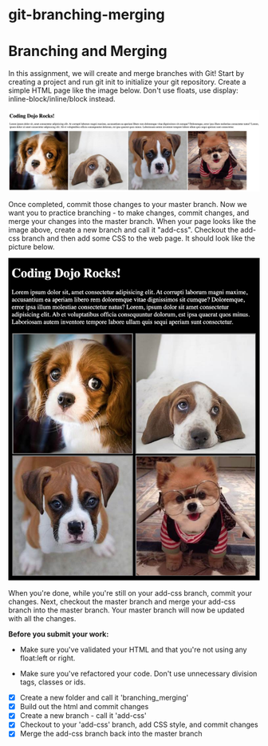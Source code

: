 # git-branching-merging

# Branching and Merging

In this assignment, we will create and merge branches with Git! Start by creating a project and run git init to initialize your git repository. Create a simple HTML page like the image below. Don't use floats, use display: inline-block/inline/block instead.

![Image of html with no styling](./images/screen-shot-before-styling.png)

Once completed, commit those changes to your master branch. Now we want you to practice branching - to make changes, commit changes, and merge your changes into the master branch. When your page looks like the image above, create a new branch and call it "add-css". Checkout the add-css branch and then add some CSS to the web page. It should look like the picture below.

![Image of html with styling](./images/screen-shot-with-styling.png)

When you're done, while you're still on your add-css branch, commit your changes. Next, checkout the master branch and merge your add-css branch into the master branch. Your master branch will now be updated with all the changes.

**Before you submit your work:**

- Make sure you've validated your HTML and that you're not using any float:left or right.

- Make sure you've refactored your code. Don't use unnecessary division tags, classes or ids.

- [x] Create a new folder and call it 'branching_merging'
- [x] Build out the html and commit changes
- [x] Create a new branch - call it 'add-css'
- [x] Checkout to your 'add-css' branch, add CSS style, and commit changes
- [x] Merge the add-css branch back into the master branch

